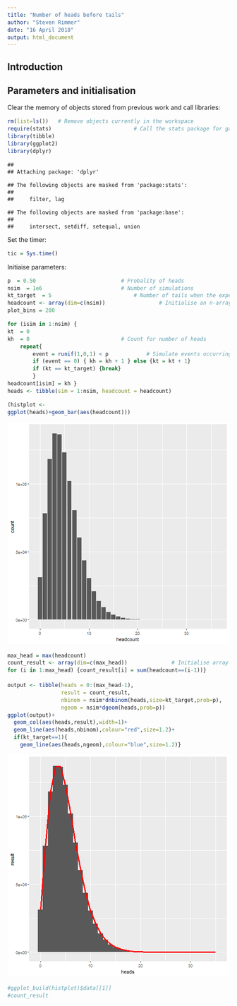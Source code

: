 ```yaml
---
title: "Number of heads before tails"
author: "Steven Rimmer"
date: "16 April 2018"
output: html_document
---
```


## Introduction

## Parameters and initialisation

Clear the memory of objects stored from previous work and call libraries: 

```r
rm(list=ls())	# Remove objects currently in the workspace 
require(stats)							# Call the stats package for gamma and exponential distributions 
library(tibble)
library(ggplot2)
library(dplyr) 
```

```
## 
## Attaching package: 'dplyr'
```

```
## The following objects are masked from 'package:stats':
## 
##     filter, lag
```

```
## The following objects are masked from 'package:base':
## 
##     intersect, setdiff, setequal, union
```

Set the timer: 

```r
tic = Sys.time() 
```

Initiaise parameters:

```r
p  = 0.50							# Probality of heads
nsim  = 1e6							# Number of simulations
kt_target  = 5							# Number of tails when the experiment stops
headcount <- array(dim=c(nsim))					# Initialise an n-array to record when events occur
plot_bins = 200
```


```r
for (isim in 1:nsim) {
kt  = 0 
kh  = 0								# Count for number of heads
	repeat{ 
		event = runif(1,0,1) < p			# Simulate events occurring for each time step using uniform distribution
		if (event == 0) { kh = kh + 1 } else {kt = kt + 1}
		if (kt == kt_target) {break} 
	 	}
headcount[isim] = kh }
heads <- tibble(sim = 1:nsim, headcount = headcount)
```


```r
(histplot <-
ggplot(heads)+geom_bar(aes(headcount)))
```

![plot of chunk plot](figure/plot-1.png)


```r
max_head = max(headcount)
count_result <- array(dim=c(max_head))				# Initialise array to bucket simulated waiting times for graphical output 
for (i in 1:max_head) {count_result[i] = sum(headcount==(i-1))}				# Allocate simulated wait times to a bucket 

output <- tibble(heads = 0:(max_head-1),
                 result = count_result,
                 nbinom = nsim*dnbinom(heads,size=kt_target,prob=p),
                 ngeom = nsim*dgeom(heads,prob=p))
ggplot(output)+
  geom_col(aes(heads,result),width=1)+
  geom_line(aes(heads,nbinom),colour="red",size=1.2)+
  if(kt_target==1){
    geom_line(aes(heads,ngeom),colour="blue",size=1.2)}
```

![plot of chunk comparison](figure/comparison-1.png)

```r
#ggplot_build(histplot)$data[[1]] 
#count_result 
```

	
